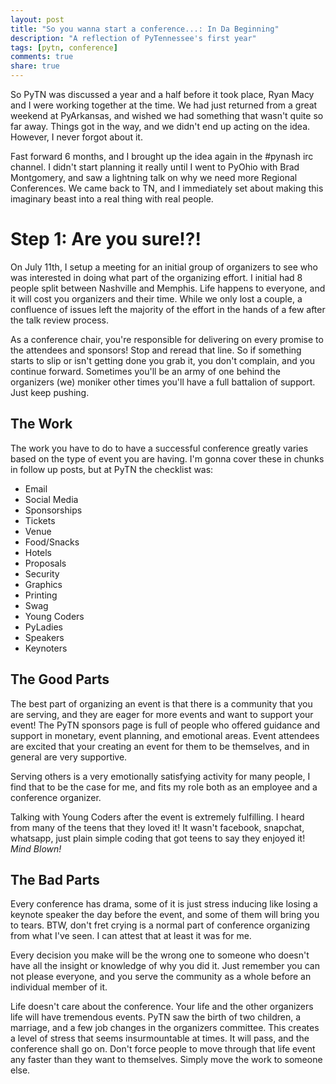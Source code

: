 ```yaml
---
layout: post
title: "So you wanna start a conference...: In Da Beginning"
description: "A reflection of PyTennessee's first year"
tags: [pytn, conference]
comments: true
share: true
---
```


So PyTN was discussed a year and a half before it took place, Ryan Macy and I
were working together at the time.  We had just returned from a great weekend
at PyArkansas, and wished we had something that wasn't quite so far away.
Things got in the way, and we didn't end up acting on the idea. However, I
never forgot about it.

Fast forward 6 months, and I brought up the idea again in the #pynash irc
channel. I didn't start planning it really until I went to PyOhio with Brad
Montgomery, and saw a lightning talk on why we need more Regional Conferences.
We came back to TN, and I immediately set about making this imaginary beast
into a real thing with real people.

Step 1: Are you sure!?!
=======================
On July 11th, I setup a meeting for an initial group of organizers to see who
was interested in doing what part of the organizing effort.  I initial had 8
people split between Nashville and Memphis.  Life happens to everyone, and it
will cost you organizers and their time.  While we only lost a couple, a
confluence of issues left the majority of the effort in the hands of a few
after the talk review process.

As a conference chair, you're responsible for delivering on every promise to
the attendees and sponsors!  Stop and reread that line.  So if something starts
to slip or isn't getting done you grab it, you don't complain, and you continue
forward.  Sometimes you'll be an army of one behind the organizers (we) moniker
other times you'll have a full battalion of support.  Just keep pushing.

The Work
--------
The work you have to do to have a successful conference greatly varies based on
the type of event you are having.  I'm gonna cover these in chunks in follow up
posts, but at PyTN the checklist was:

- Email
- Social Media
- Sponsorships
- Tickets
- Venue
- Food/Snacks
- Hotels
- Proposals
- Security
- Graphics
- Printing
- Swag
- Young Coders
- PyLadies
- Speakers
- Keynoters


The Good Parts
--------------
The best part of organizing an event is that there is a community that you are
serving, and they are eager for more events and want to support your event!
The PyTN sponsors page is full of people who offered guidance and support in
monetary, event planning, and emotional areas. Event attendees are excited that
your creating an event for them to be themselves, and in general are very
supportive.

Serving others is a very emotionally satisfying activity for many people, I
find that to be the case for me, and fits my role both as an employee and a
conference organizer.

Talking with Young Coders after the event is extremely fulfilling.  I heard
from many of the teens that they loved it! It wasn't facebook, snapchat,
whatsapp, just plain simple coding that got teens to say they enjoyed it!
*Mind Blown!*


The Bad Parts
-------------
Every conference has drama, some of it is just stress inducing like losing a
keynote speaker the day before the event, and some of them will bring you to
tears. BTW, don't fret crying is a normal part of conference organizing from
what I've seen. I can attest that at least it was for me.

Every decision you make will be the wrong one to someone who doesn't have all
the insight or knowledge of why you did it. Just remember you can not please
everyone, and you serve the community as a whole before an individual member
of it.

Life doesn't care about the conference.  Your life and the other organizers
life will have tremendous events. PyTN saw the birth of two children, a
marriage, and a few job changes in the organizers committee.  This creates
a level of stress that seems insurmountable at times. It will pass, and the
conference shall go on. Don't force people to move through that life event
any faster than they want to themselves. Simply move the work to someone
else.
